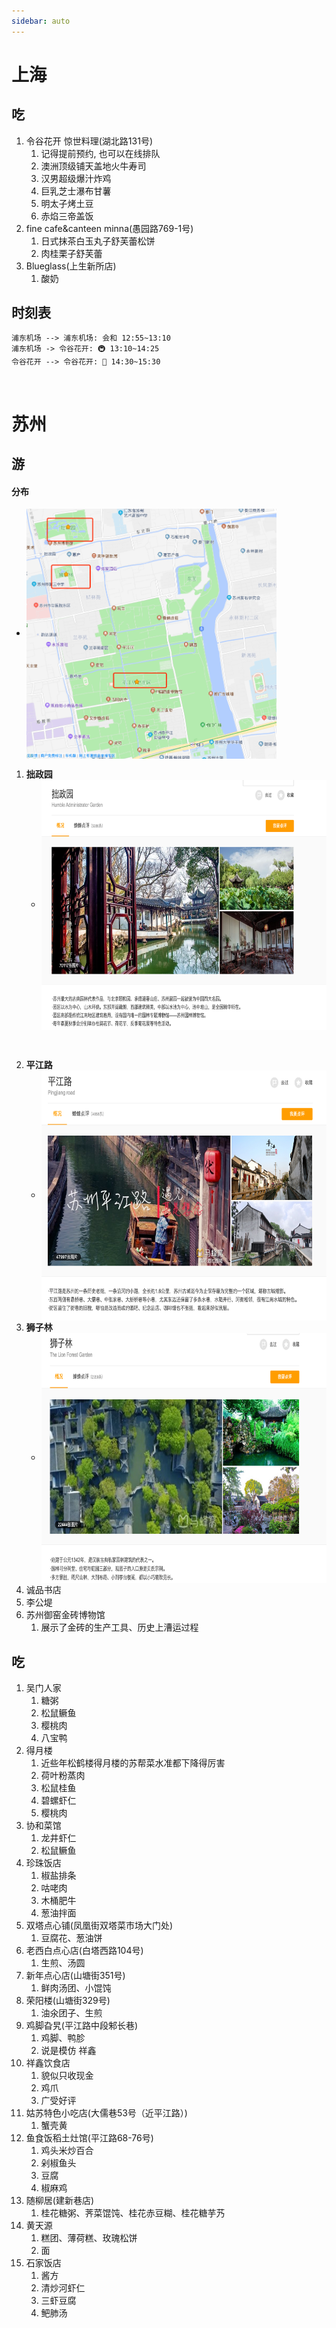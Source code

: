 ```yaml
---
sidebar: auto
---
```


# 上海
## 吃
1. 令谷花开 惊世料理(湖北路131号)
   1. 记得提前预约, 也可以在线排队
   2. 澳洲顶级铺天盖地火牛寿司
   3. 汉男超级爆汁炸鸡
   4. 巨乳芝士瀑布甘薯
   5. 明太子烤土豆
   6. 赤焰三帝盖饭
2. fine cafe&canteen minna(愚园路769-1号)
   1. 日式抹茶白玉丸子舒芙蕾松饼
   2. 肉桂栗子舒芙蕾
3. Blueglass(上生新所店)
   1. 酸奶


## 时刻表

```sequence
浦东机场 --> 浦东机场: 会和 12:55~13:10
浦东机场 -> 令谷花开: 🚇 13:10~14:25
令谷花开 --> 令谷花开: 🍚 14:30~15:30

```

&nbsp;
&nbsp;
&nbsp;
&nbsp;
&nbsp;
&nbsp;
&nbsp;
&nbsp;
&nbsp;
&nbsp;
&nbsp;
&nbsp;
&nbsp;
&nbsp;
&nbsp;
&nbsp;
&nbsp;
&nbsp;

# 苏州

## 游
#### 分布
* <img src="./images/2-105730.png" width = "400" height = "400" alt="" align=center />

1. **拙政园**
   * <img src="./images/拙政园.png" width = "600" height = "400" alt="" align=center />

&nbsp;
&nbsp;
&nbsp;

2. **平江路**
   * <img src="./images/平江路.png" width = "600" height = "400" alt="" align=center />
3. **狮子林**
   * <img src="./images/狮子林.png" width = "600" height = "400" alt="" align=center />
4. 诚品书店
5. 李公堤
6. 苏州御窑金砖博物馆
   1. 展示了金砖的生产工具、历史上漕运过程


## 吃
1. 吴门人家
   1. 糖粥
   2. 松鼠鳜鱼
   3. 樱桃肉
   4. 八宝鸭
2. 得月楼
   1. 近些年松鹤楼得月楼的苏帮菜水准都下降得厉害
   2. 荷叶粉蒸肉
   3. 松鼠桂鱼
   4. 碧螺虾仁
   5. 樱桃肉
3.  协和菜馆
    1.  龙井虾仁
    2.  松鼠鳜鱼
4. 珍珠饭店
   1. 椒盐排条
   2. 咕咾肉
   3. 木桶肥牛
   4. 葱油拌面
5. 双塔点心铺(凤凰街双塔菜市场大门处)
   1. 豆腐花、葱油饼
6. 老西白点心店(白塔西路104号)
   1. 生煎、汤圆
7. 新年点心店(山塘街351号)
   1. 鲜肉汤团、小馄饨
8. 荣阳楼(山塘街329号)
   1. 油氽团子、生煎
9.  鸡脚旮旯(平江路中段邾长巷)
    1.  鸡脚、鸭胗
    2.  说是模仿 祥鑫
10. 祥鑫饮食店
    1.  貌似只收现金
    2.  鸡爪
    3.  广受好评
11. 姑苏特色小吃店(大儒巷53号（近平江路）)
    1.  蟹壳黄
12. 鱼食饭稻土灶馆(平江路68-76号)
    1.  鸡头米炒百合
    2.  剁椒鱼头
    3.  豆腐
    4.  椒麻鸡
13. 随柳居(建新巷店)
    1.  桂花糖粥、荠菜馄饨、桂花赤豆糊、桂花糖芋艿
14. 黄天源
    1.  糕团、薄荷糕、玫瑰松饼
    2.  面
15. 石家饭店
    1.  酱方
    2.  清炒河虾仁
    3.  三虾豆腐
    4.  鲃肺汤